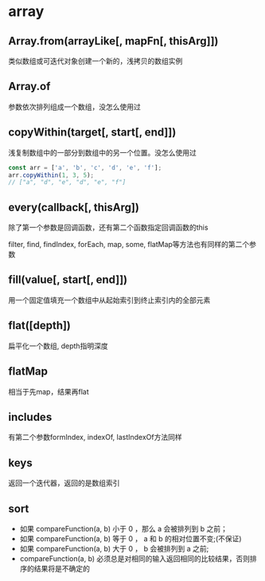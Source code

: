 # array

## Array.from(arrayLike[, mapFn[, thisArg]])
类似数组或可迭代对象创建一个新的，浅拷贝的数组实例


## Array.of
参数依次排列组成一个数组，没怎么使用过

## copyWithin(target[, start[, end]])
浅复制数组中的一部分到数组中的另一个位置。没怎么使用过
```javascript
const arr = ['a', 'b', 'c', 'd', 'e', 'f'];
arr.copyWithin(1, 3, 5);
// ["a", "d", "e", "d", "e", "f"]
```

## every(callback[, thisArg])
除了第一个参数是回调函数，还有第二个函数指定回调函数的this

filter, find, findIndex, forEach, map, some, flatMap等方法也有同样的第二个参数

## fill(value[, start[, end]])
用一个固定值填充一个数组中从起始索引到终止索引内的全部元素

## flat([depth])
扁平化一个数组, depth指明深度


## flatMap
相当于先map，结果再flat

## includes
有第二个参数formIndex, indexOf, lastIndexOf方法同样

## keys
返回一个迭代器，返回的是数组索引

## sort
- 如果 compareFunction(a, b) 小于 0 ，那么 a 会被排列到 b 之前；
- 如果 compareFunction(a, b) 等于 0 ， a 和 b 的相对位置不变;(不保证)
- 如果 compareFunction(a, b) 大于 0 ， b 会被排列到 a 之前;
- compareFunction(a, b) 必须总是对相同的输入返回相同的比较结果，否则排序的结果将是不确定的

